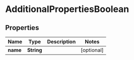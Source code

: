 
# AdditionalPropertiesBoolean

## Properties
Name | Type | Description | Notes
------------ | ------------- | ------------- | -------------
**name** | **String** |  |  [optional]



